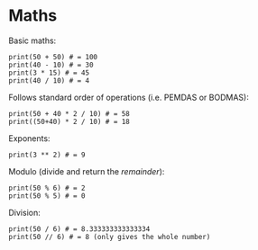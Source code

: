 # Maths
Basic maths:
```
print(50 + 50) # = 100
print(40 - 10) # = 30
print(3 * 15) # = 45
print(40 / 10) # = 4
```

Follows standard order of operations (i.e. PEMDAS or BODMAS):
```
print(50 + 40 * 2 / 10) # = 58
print((50+40) * 2 / 10) # = 18
```

Exponents:
```
print(3 ** 2) # = 9
```

Modulo (divide and return the *remainder*):
```
print(50 % 6) # = 2
print(50 % 5) # = 0
```

Division:
```
print(50 / 6) # = 8.333333333333334
print(50 // 6) # = 8 (only gives the whole number)
```